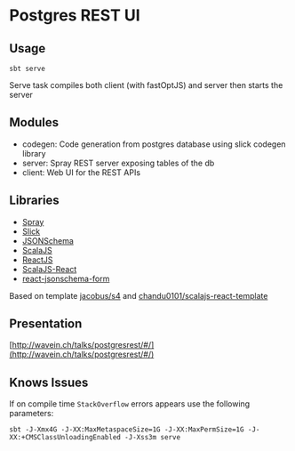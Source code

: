 Postgres REST UI
============================

Usage
-----
```
sbt serve
```
Serve task compiles both client (with fastOptJS) and server then starts the server

Modules
------
- codegen: Code generation from postgres database using slick codegen library
- server: Spray REST server exposing tables of the db
- client: Web UI for the REST APIs

Libraries
------

- [Spray](http://spray.io/)
- [Slick](http://slick.typesafe.com/)
- [JSONSchema](http://json-schema.org/)
- [ScalaJS](http://www.scala-js.org/)
- [ReactJS](https://facebook.github.io/react/)
- [ScalaJS-React](https://github.com/japgolly/scalajs-react)
- [react-jsonschema-form](https://github.com/mozilla-services/react-jsonschema-form)

Based on template [jacobus/s4](https://github.com/jacobus/s4) and [chandu0101/scalajs-react-template](https://github.com/chandu0101/scalajs-react-template)

Presentation
------
[http://wavein.ch/talks/postgresrest/#/](http://wavein.ch/talks/postgresrest/#/)

Knows Issues
-----

If on compile time `StackOverflow` errors appears use the following parameters:
```
sbt -J-Xmx4G -J-XX:MaxMetaspaceSize=1G -J-XX:MaxPermSize=1G -J-XX:+CMSClassUnloadingEnabled -J-Xss3m serve
```
